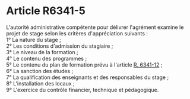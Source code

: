 # Article R6341-5

  
L'autorité administrative compétente pour délivrer l'agrément examine le projet de stage selon les critères d'appréciation suivants :   
1° La nature du stage ;   
2° Les conditions d'admission du stagiaire ;   
3° Le niveau de la formation ;   
4° Le contenu des programmes ;   
5° Le contenu du plan de formation prévu à l'article [R. 6341-12][1] ;   
6° La sanction des études ;   
7° La qualification des enseignants et des responsables du stage ;   
8° L'installation des locaux ;   
9° L'exercice du contrôle financier, technique et pédagogique.

 [1]: /affichCodeArticle.do?cidTexte=LEGITEXT000006072050&idArticle=LEGIARTI000018498824&dateTexte=&categorieLien=cid